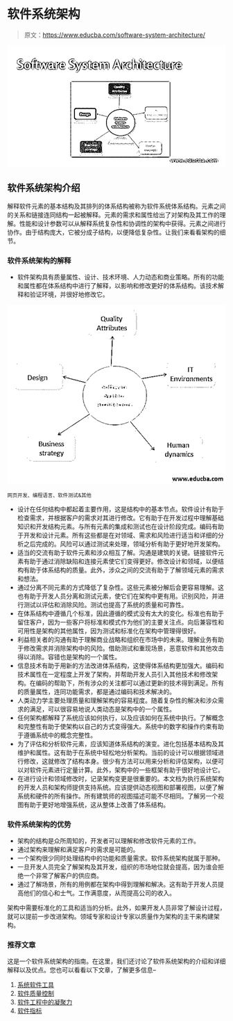 # 软件系统架构

> 原文：<https://www.educba.com/software-system-architecture/>

![Software System Architecture](img/8949b396df6db01740df11c63df3dc77.png)



## 软件系统架构介绍

解释软件元素的基本结构及其排列的体系结构被称为软件系统体系结构。元素之间的关系和链接连同结构一起被解释。元素的需求和属性给出了对架构及其工作的理解。性能和设计参数可以从解释系统复杂性和协调性的架构中获得。元素之间进行协作。由于结构庞大，它被分成子结构，以便降低复杂性。让我们来看看架构的细节。

### 软件系统架构的解释

*   软件架构具有质量属性、设计、技术环境、人力动态和商业策略。所有的功能和属性都在体系结构中进行了解释，以影响和修改更好的体系结构。该技术解释和验证环境，并很好地修改它。

![Explanation of Software System Architecture](img/f0d5c3d24eddb5c446b98cd95cd733ca.png)



<small>网页开发、编程语言、软件测试&其他</small>

*   设计在任何结构中都起着主要作用，这是结构中的基本节点。软件设计有助于检查需求，并根据客户的需求对其进行修改。它有助于在开发过程中理解基础知识和开发结构元素。与所有元素的集成和测试也在设计阶段完成。编码有助于开发和设计元素。所有这些都是在对领域、需求和风险进行适当和详细的分析之后完成的。风险可以通过测试来处理，领域分析有助于更好地开发架构。
*   适当的交流有助于软件元素和涉众相互了解。沟通是建筑的关键。链接软件元素有助于通过消除缺陷和连接元素使它们变得更好。修改设计和领域，以便结构有助于体系结构的质量。此外，涉众之间的交流有助于了解领域元素的需求和想法。
*   通过分离不同元素的方式降低了复杂性。这些元素被分解后会更容易理解。这也有助于开发人员分离和测试元素，使它们在架构中更有用。识别风险，并进行测试以评估和消除风险。测试也提高了系统的质量和可靠性。
*   在体系结构中遵循几个标准，因此遵循的模式没有太大的变化。标准也有助于留住客户，因为一些客户将标准和模式作为他们的主要关注点。向后兼容性和可用性是架构的其他属性，因为测试和标准化在架构中管理得很好。
*   利益相关者的沟通有助于理解商业战略和组织在市场中的未来。理解业务有助于修改需求并消除架构中的风险。借助测试和重现场景，恶意软件和其他攻击得以消除。容错也是架构的一个属性。
*   信息技术有助于用新的方法改进体系结构，这使得体系结构更加强大。编码和技术属性在一定程度上开发了架构，并帮助开发人员引入其他技术和修改架构。在编码的帮助下，所有涉众的关注都可以通过更新的技术得到满足。所有的质量属性，连同功能需求，都是通过编码和技术解决的。
*   人类动力学主要处理质量和理解架构的容易程度。随着复杂性的解决和涉众需求的满足，可以很容易地说人类动态是架构中的一个属性。
*   任何架构都解释了系统应该如何执行，以及应该如何在系统中执行。了解概念和完整性有助于使架构以自己的方式变得强大。系统中的数字和操作约束有助于遵循系统中的概念完整性。
*   为了评估和分析软件元素，应该知道体系结构的演变。进化包括基本结构及其维护和属性。这有助于在系统中轻松地分析架构。当前的设计可以根据领域进行修改，这就修改了结构本身。很少有方法可以用来分析和评估架构，以便可以对软件元素进行定量计算。此外，架构中的一些框架有助于很好地设计它。
*   在进行设计和领域修改时，记录架构变更是很重要的。本文档为执行系统架构的开发人员和架构师提供支持系统。应该提供动态视图和部署视图，以便了解系统和硬件的所有操作。所有建筑师的视图描述可能不尽相同。了解另一个视图有助于更好地增强系统，这从整体上改善了体系结构。

### 软件系统架构的优势

*   架构的结构是众所周知的，开发者可以理解和修改软件元素的工作。
*   通过架构来理解和满足客户的需求是可能的。
*   一个架构很少同时处理结构中的功能和质量需求。软件系统架构就属于那种。
*   一旦开发人员完全了解架构及其开发，组织的市场地位就会提高，因为谁会拒绝一个非常了解客户的供应商。
*   通过了解场景，所有的用例都在架构中得到理解和解决。这有助于开发人员提高他们的信心和士气。工作满意度，从而提高公司的收入。

架构中需要标准化的工具和适当的分析。此外，如果开发人员非常了解设计过程，就可以提前一步改进架构。领域专家和设计专家以质量作为架构的主干来构建架构。

### 推荐文章

这是一个软件系统架构的指南。在这里，我们还讨论了软件系统架构的介绍和详细解释以及优点。您也可以看看以下文章，了解更多信息–

1.  [系统软件工具](https://www.educba.com/system-software-tools/)
2.  [软件质量控制](https://www.educba.com/software-quality-control/)
3.  [软件工程中的凝聚力](https://www.educba.com/cohesion-in-software-engineering/)
4.  [软件指标](https://www.educba.com/software-metrics/)





